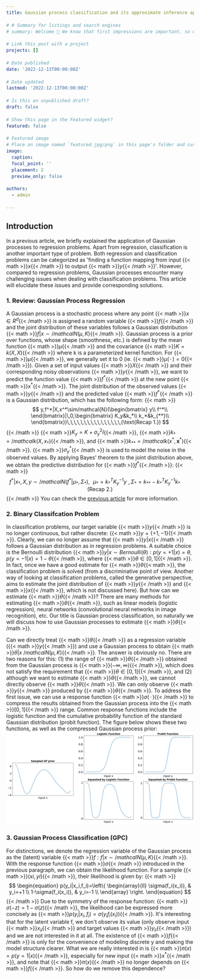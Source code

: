 ```yaml
---
title: Gaussian process classification and its approximate inference approaches

# # Summary for listings and search engines
# summary: Welcome 👋 We know that first impressions are important, so we've populated your new site with some initial content to help you get familiar with everything in no time.

# Link this post with a project
projects: []

# Date published
date: '2022-12-13T00:00:00Z'

# Date updated
lastmod: '2022-12-13T00:00:00Z'

# Is this an unpublished draft?
draft: false

# Show this page in the Featured widget?
featured: false

# Featured image
# Place an image named `featured.jpg/png` in this page's folder and customize its options here.
image:
  caption: 
  focal_point: ''
  placement: 2
  preview_only: false

authors:
  - admin

---
```



## Introduction

In a previous article, we briefly explained the application of Gaussian processes to regression problems. Apart from regression, classification is another important type of problem. Both regression and classification problems can be categorized as 'finding a function mapping from input {{< math >}}$x${{< /math >}} to output {{< math >}}$y${{< /math >}}'. However, compared to regression problems, Gaussian processes encounter many challenging issues when dealing with classification problems. This article will elucidate these issues and provide corresponding solutions.


### 1. Review: Gaussian Process Regression
A Gaussian process is a stochastic process where any point {{< math >}}$x\in R^d${{< /math >}} is assigned a random variable {{< math >}}$f${{< /math >}} and the joint distribution of these variables follows a Gaussian distribution {{< math >}}$f|x\sim/mathcal{N}(\mu,K)${{< /math >}}. Gaussian process is a prior over functions, whose shape (smoothness, etc.) is defined by the mean function {{< math >}}$\mu${{< /math >}} and the covariance {{< math >}}$K=k(X,X)${{< /math >}} where k is a parameterized kernel function. For {{< math >}}$\mu${{< /math >}}, we generally set it to 0 (ie. {{< math >}}$\mu(\,\cdot\,)=0${{< /math >}}). Given a set of input values {{< math >}}$X${{< /math >}} and their corresponding noisy observations {{< math >}}$y${{< /math >}}, we want to predict the function value {{< math >}}$f^*${{< /math >}} at the new point {{< math >}}$x^*${{< /math >}}. The joint distribution of the observed values
{{< math >}}$y${{< /math >}} and the predicted value {{< math >}}$f^*${{< /math >}} is a Gaussian distribution, which has the following form:
{{< math >}}
$$
y,f^*|X,x^*\sim/mathcal{N}(\begin{bmatrix}             y\\            f^*\\          \end{bmatrix}|\,0,\begin{bmatrix}             K_y&k_*\\            k_*&k_{**}\\          \end{bmatrix})\,\,\,\,\,\,\,\,\,\,\,\,\,\,\,\,(\text{Recap 1.})
$$
{{< /math >}}
{{< math >}}$K_y=K+\sigma_y^2I${{< /math >}}, {{< math >}}$k_*=/mathcal{k}(X,x_*)${{< /math >}}, and {{< math >}}$k_{**}=/mathcal{k}(x^*,\bm{x}^*)${{< /math >}}. {{< math >}}$\sigma_y^*${{< /math >}} is used to model the noise in the observed values. By applying Bayes' theorem to the joint distribution above, we obtain the predictive distribution for {{< math >}}$f^*${{< /math >}}: 
{{< math >}}
$$
f^*|x_*,X,y\sim/mathcal{N}(f^*|\mu_*,\Sigma_*),\,\,\,\,\mu_*=k_*^TK_y^{-1}y\,\,,\,\Sigma_*=k_{**}-k_*^TK_y^{-1}k_*\,\,\,\,\,\,\,\,\,\,\,\,(\text{Recap 2.})
$$
{{< /math >}}
You can check the [previous article](https://yyimingucl.github.io/post/gpr/) for more information.


### 2. Binary Classifcation Problem
In classification problems, our target variable {{< math >}}$y${{< /math >}} is no longer continuous, but rather discrete: {{< math >}}$y = \{+1, -1\}${{< /math >}}. Clearly, we can no longer assume that {{< math >}}$y|x${{< /math >}} follows a Gaussian distribution as in regression problems. A suitable choice is the Bernoulli distribution {{< math >}}$y|x \sim Bernoulli(\theta): p(y=+1|x) = \theta, p(y=-1|x) = 1-\theta${{< /math >}}, where {{< math >}}$\theta \in [0,1]${{< /math >}}. In fact, once we have a good estimate for {{< math >}}$\theta${{< math >}}, the classification problem is solved (from a discriminative point of view. Another way of looking at classification problems, called the generative perspective, aims to estimate the joint distribution of {{< math >}}$y${{< /math >}} and {{< math >}}$x${{< /math >}}, which is not discussed here). But how can we estimate {{< math >}}$\theta${{< /math >}}? There are many methods for estimating {{< math >}}$\theta${{< /math >}}, such as linear models (logistic regression), neural networks (convolutional neural networks in image recognition), etc. Our title is Gaussian process classification, so naturally we will discuss how to use Gaussian processes to estimate {{< math >}}$\theta${{< /math >}}.

Can we directly treat {{< math >}}$\theta${{< /math >}} as a regression variable ({{< math >}}$y${{< /math >}}) and use a Gaussian process to obtain {{< math >}}$\theta|x ~ /mathcal{N}(\mu, K)${{< /math >}}. The answer is obviously no. There are two reasons for this: (1) the range of {{< math >}}$\theta${{< /math >}} obtained from the Gaussian process is {{< math >}}$(-\infty,\infty)${{< /math >}}, which does not satisfy the requirement that {{< math >}}$\theta\in[0,1]${{< /math >}}, and (2) although we want to estimate {{< math >}}$\theta${{< /math >}}, we cannot directly observe {{< math >}}$\theta${{< /math >}}. We can only observe {{< math >}}$y${{< /math >}} produced by {{< math >}}$\theta${{< /math >}}. To address the first issue, we can use a response function {{< math >}}$\sigma(\,\cdot\,)${{< /math >}} to compress the results obtained from the Gaussian process into the {{< math >}}$[0,1]${{< /math >}} range. Common response functions include the logistic function and the cumulative probability function of the standard Gaussian distribution (probit function). The figure below shows these two functions, as well as the compressed Gaussian process prior:
![png](response_function.png)

### 3. Gaussian Process Classification (GPC)
For distinctions, we denote the regression variable of the Gaussian process as the (latent) variable {{< math >}}$f: f|x \sim /mathcal{N}(\mu, K)${{< /math >}}. With the response function {{< math >}}$\sigma${{< /math >}} introduced in the previous paragraph, we can obtain the likelihood function. For a sample {{< math >}}$(xi, yi)${{< /math >}}, their likelihood is given by: 
{{< math >}}
$$
\begin{equation} p(y_i|x_i,f_i)=\left\{ \begin{array}{ll}       \sigma(f_i(x_i)), & y_i=+1 \\       1-\sigma(f_i(x_i)), & y_i=-1 \\ \end{array}  \right.  \end{equation}
$$
{{< /math >}}
Due to the symmetry of the response function: {{< math >}}$\sigma(-z)=1-\sigma(z)${{< /math >}}, the likelihood can be expressed more concisely as {{< math >}}$p(y_i|x_i,f_i)=\sigma(y_if_i(x_i))${{< /math >}}. It's interesting that for the latent variable f, we don't observe its value (only observe input {{< math >}}${x_i}_i${{< /math >}} and target values {{< math >}}${y_i}_i${{< /math >}}) and we are not interested in it at all. The existence of {{< math >}}$f${{< /math >}} is only for the convenience of modeling discrete y and making the model structure clearer. What we are really interested in is {{< math >}}$\pi(x) = p(y=1|x)${{< /math >}}, especially for new input {{< math >}}$x^*${{< /math >}}, and note that {{< math >}}$\pi(x)${{< /math >}} no longer depends on {{< math >}}$f${{< /math >}}. So how do we remove this dependence?






<!-- ### [❤️ Click here to become a sponsor and help support Wowchemy's future ❤️](https://wowchemy.com/sponsor/)

As a token of appreciation for sponsoring, you can **unlock [these](https://wowchemy.com/sponsor/) awesome rewards and extra features 🦄✨**

## Ecosystem

- **[Hugo Academic CLI](https://github.com/wowchemy/hugo-academic-cli):** Automatically import publications from BibTeX

## Inspiration

[Check out the latest **demo**](https://academic-demo.netlify.com/) of what you'll get in less than 10 minutes, or [view the **showcase**](https://wowchemy.com/user-stories/) of personal, project, and business sites.

## Features

- **Page builder** - Create _anything_ with [**widgets**](https://wowchemy.com/docs/page-builder/) and [**elements**](https://wowchemy.com/docs/content/writing-markdown-latex/)
- **Edit any type of content** - Blog posts, publications, talks, slides, projects, and more!
- **Create content** in [**Markdown**](https://wowchemy.com/docs/content/writing-markdown-latex/), [**Jupyter**](https://wowchemy.com/docs/import/jupyter/), or [**RStudio**](https://wowchemy.com/docs/install-locally/)
- **Plugin System** - Fully customizable [**color** and **font themes**](https://wowchemy.com/docs/customization/)
- **Display Code and Math** - Code highlighting and [LaTeX math](https://en.wikibooks.org/wiki/LaTeX/Mathematics) supported
- **Integrations** - [Google Analytics](https://analytics.google.com), [Disqus commenting](https://disqus.com), Maps, Contact Forms, and more!
- **Beautiful Site** - Simple and refreshing one page design
- **Industry-Leading SEO** - Help get your website found on search engines and social media
- **Media Galleries** - Display your images and videos with captions in a customizable gallery
- **Mobile Friendly** - Look amazing on every screen with a mobile friendly version of your site
- **Multi-language** - 34+ language packs including English, 中文, and Português
- **Multi-user** - Each author gets their own profile page
- **Privacy Pack** - Assists with GDPR
- **Stand Out** - Bring your site to life with animation, parallax backgrounds, and scroll effects
- **One-Click Deployment** - No servers. No databases. Only files.

## Themes

Wowchemy and its templates come with **automatic day (light) and night (dark) mode** built-in. Alternatively, visitors can choose their preferred mode - click the moon icon in the top right of the [Demo](https://academic-demo.netlify.com/) to see it in action! Day/night mode can also be disabled by the site admin in `params.toml`.

[Choose a stunning **theme** and **font**](https://wowchemy.com/docs/customization) for your site. Themes are fully customizable.

## License

Copyright 2016-present [George Cushen](https://georgecushen.com).

Released under the [MIT](https://github.com/wowchemy/wowchemy-hugo-themes/blob/master/LICENSE.md) license. -->
